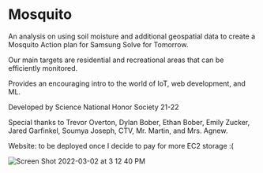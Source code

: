 # Mosquito

An analysis on using soil moisture and additional geospatial data to create a Mosquito Action plan for Samsung Solve for Tomorrow. 

Our main targets are residential and recreational areas that can be efficiently monitored.

Provides an encouraging intro to the world of IoT, web development, and ML.

Developed by Science National Honor Society 21-22

Special thanks to Trevor Overton, Dylan Bober, Ethan Bober, Emily Zucker, Jared Garfinkel, Soumya Joseph, CTV, Mr. Martin, and Mrs. Agnew.

Website: to be deployed once I decide to pay for more EC2 storage :(

![Screen Shot 2022-03-02 at 3 12 40 PM](https://user-images.githubusercontent.com/92798736/156442136-76682942-0326-4268-9b70-704e6c943cc0.png)
